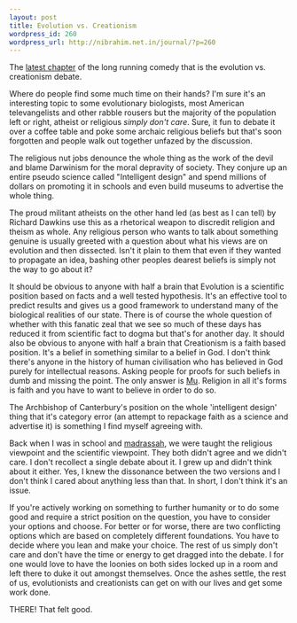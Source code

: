 ```yaml
--- 
layout: post
title: Evolution vs. Creationism
wordpress_id: 260
wordpress_url: http://nibrahim.net.in/journal/?p=260
---
```

The <a href="http://www.telegraph.co.uk/news/worldnews/northamerica/usa/6173399/Charles-Darwin-film-too-controversial-for-religious-America.html">latest chapter</a> of the long running comedy that is the evolution vs. creationism debate.

Where do people find some much time on their hands? I'm sure it's an interesting topic to some evolutionary biologists, most American televangelists and other rabble rousers but the majority of the population left or right, atheist or religious *simply* *don't* *care*. Sure, it fun to debate it over a coffee table and poke some archaic religious beliefs but that's soon forgotten and people walk out together unfazed by the discussion.

The religious nut jobs denounce the whole thing as the work of the devil and blame Darwinism for the moral depravity of society. They conjure up an entire pseudo science called "Intelligent design" and spend millions of dollars on promoting it in schools and even build museums to advertise the whole thing.

The proud militant atheists on the other hand led (as best as I can tell) by Richard Dawkins use this as a rhetorical weapon to discredit religion and theism as whole. Any religious person who wants to talk about something genuine is usually greeted with a question about what his views are on evolution and then dissected. Isn't it plain to them that even if they wanted to propagate an idea, bashing other peoples dearest beliefs is simply not the way to go about it?

It should be obvious to anyone with half a brain that Evolution is a scientific position based on facts and a well tested hypothesis. It's an effective tool to predict results and gives us a good framework to understand many of the biological realities of our state. There is of course the whole question of whether with this fanatic zeal that we see so much of these days has reduced it from scientific fact to dogma but that's for another day.
It should also be obvious to anyone with half a brain that Creationism is a faith based position. It's a belief in something similar to a belief in God. I don't think there's anyone in the history of human civilisation who has believed in God purely for intellectual reasons. Asking people for proofs for such beliefs in dumb and missing the point. The only answer is <a href="http://en.wikipedia.org/wiki/Mu_(negative)">Mu</a>. Religion in all it's forms is faith and you have to want to believe in order to do so.

The Archbishop of Canterbury's position on the whole 'intelligent design' thing that it's category error (an attempt to repackage faith as a science and advertise it) is something I find myself agreeing with.

Back when I was in school and <a href="http://en.wikipedia.org/wiki/Madrasah">madrassah</a>, we were taught the religious viewpoint and the scientific viewpoint. They both didn't agree and we didn't care. I don't recollect a single debate about it. I grew up and didn't think about it either. Yes, I knew the dissonance between the two versions and I don't think I cared about anything less than that. In short, I don't think it's an issue.

If you're actively working on something to further humanity or to do some good and require a strict position on the question, you have to consider your options and choose. For better or for worse, there are two conflicting options which are based on completely different foundations. You have to decide where you lean and make your choice. The rest of us simply don't care and don't have the time or energy to get dragged into the debate.
I for one would love to have the loonies on both sides locked up in a room and left there to duke it out amongst themselves. Once the ashes settle, the rest of us, evolutionists and creationists can get on with our lives and get some work done.

THERE! That felt good.
